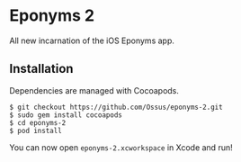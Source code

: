 Eponyms 2
=========

All new incarnation of the iOS Eponyms app.


Installation
------------

Dependencies are managed with Cocoapods.

    $ git checkout https://github.com/Ossus/eponyms-2.git
    $ sudo gem install cocoapods
    $ cd eponyms-2
    $ pod install

You can now open `eponyms-2.xcworkspace` in Xcode and run!
